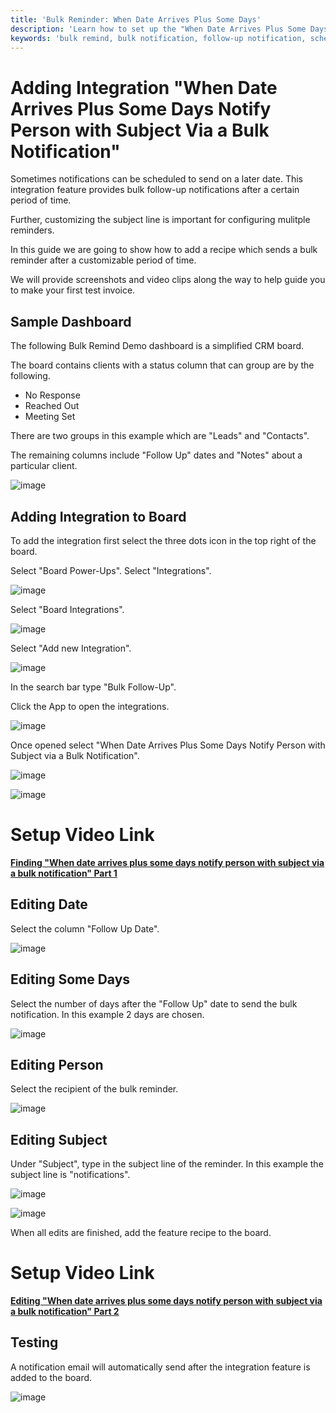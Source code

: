 ```yaml
---
title: 'Bulk Reminder: When Date Arrives Plus Some Days'
description: 'Learn how to set up the "When Date Arrives Plus Some Days Notify Person with Subject Via a Bulk Notification" feature in Bulk Remind. Schedule bulk follow-up notifications after a customizable period of time with customized subject lines.'
keywords: 'bulk remind, bulk notification, follow-up notification, schedule notification, customizable reminder, subject line customization, bulk reminder setup, integration setup, monday.com integration, CRM integration, notification automation'
---
```


# Adding Integration "When Date Arrives Plus Some Days Notify Person with Subject Via a Bulk Notification"


Sometimes notifications can be scheduled to send on a later date. 
This integration feature provides bulk follow-up notifications after a certain period of time. 

Further, customizing the subject line is important for configuring mulitple reminders. 

In this guide we are going to show how to add a recipe which sends a bulk reminder after a customizable period of time.

We will provide screenshots and video clips along the way to help guide you to make your first test invoice.

## Sample Dashboard 

The following Bulk Remind Demo dashboard is a simplified CRM board. 

The board contains clients with a status column that can group are by the following.

- No Response 
- Reached Out 
- Meeting Set 

There are two groups in this example which are "Leads" and "Contacts". 

The remaining columns include "Follow Up" dates and "Notes" about a particular client. 

![image](/img/bulkremind/addingintegrationfolder/bulk24.png)


## Adding Integration to Board 

To add the integration first select the three dots icon in the top right of the board. 

Select "Board Power-Ups".
Select "Integrations".

![image](/img/bulkremind/addingintegrationfolder/bulk25.png)

Select "Board Integrations".

![image](/img/bulkremind/addingintegrationfolder/bulk26.png)

Select "Add new Integration".

![image](/img/bulkremind/addingintegrationfolder/bulk5.png)

In the search bar type "Bulk Follow-Up". 

Click the App to open the integrations. 

![image](/img/bulkremind/addingintegrationfolder/bulk6.png)

Once opened select "When Date Arrives Plus Some Days Notify Person with Subject via a Bulk Notification".


![image](/img/bulkremind/addingintegrationfolder/bulk27.png)

![image](/img/bulkremind/addingintegrationfolder/bulk28.png)

# Setup Video Link 

[**Finding "When date arrives plus some days notify person with subject via a bulk notification" Part 1**](https://youtu.be/CM_YJCSWU7I)
## Editing Date

Select the column "Follow Up Date".

![image](/img/bulkremind/addingintegrationfolder/bulk28.png)

## Editing Some Days 

Select the number of days after the "Follow Up" date to send the bulk notification. In this example 2 days are chosen. 

![image](/img/bulkremind/addingintegrationfolder/bulk30.png)

## Editing Person

Select the recipient of the bulk reminder.

![image](/img/bulkremind/addingintegrationfolder/bulk31.png)

## Editing Subject

Under "Subject", type in the subject line of the reminder. 
In this example the subject line is "notifications".

![image](/img/bulkremind/addingintegrationfolder/bulk32.png)


![image](/img/bulkremind/addingintegrationfolder/bulk33.png)

When all edits are finished, add the feature recipe to the board. 


# Setup Video Link 

[**Editing "When date arrives plus some days notify person with subject via a bulk notification" Part 2**](https://youtu.be/JZGR9sc8eXg)

## Testing 

A notification email will automatically send after the integration feature is added to the board. 

![image](/img/bulkremind/addingintegrationfolder/bulk33v2.png)



